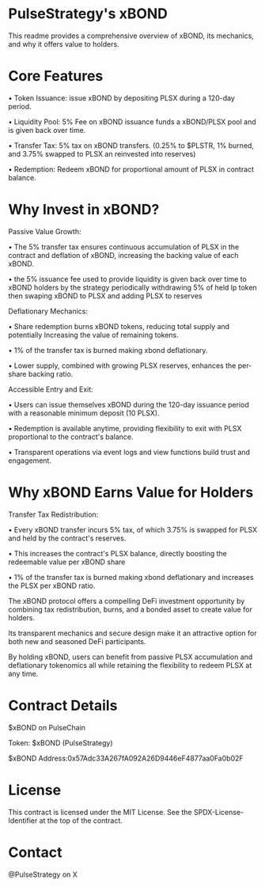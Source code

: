 # PulseStrategy's xBOND
 
This readme provides a comprehensive overview of xBOND, its mechanics, and why it offers value to holders.



# Core Features

• Token Issuance: issue xBOND by depositing PLSX during a 120-day period.

• Liquidity Pool: 5% Fee on xBOND issuance funds a xBOND/PLSX pool and is given back over time.

• Transfer Tax: 5% tax on xBOND transfers. (0.25% to $PLSTR, 1% burned, and 3.75% swapped to PLSX an reinvested into reserves)

• Redemption: Redeem xBOND for proportional amount of PLSX in contract balance.




# Why Invest in xBOND?



Passive Value Growth:

• The 5% transfer tax ensures continuous accumulation of PLSX in the contract and deflation of xBOND, increasing the backing value of each xBOND.

• the 5% issuance fee used to provide liquidity is given back over time to xBOND holders by the strategy periodically withdrawing 5% of held lp token then swaping xBOND to PLSX and adding PLSX to reserves 


Deflationary Mechanics:

• Share redemption burns xBOND tokens, reducing total supply and potentially Increasing the value of remaining tokens.

• 1% of the transfer tax is burned making xbond deflationary.

• Lower supply, combined with growing PLSX reserves, enhances the per-share backing ratio.



Accessible Entry and Exit:

• Users can issue themselves xBOND during the 120-day issuance period with a reasonable minimum deposit (10 PLSX).

• Redemption is available anytime,
providing flexibility to exit with PLSX proportional to the contract's balance.

• Transparent operations via event logs and view functions build trust and engagement.




# Why xBOND Earns Value for Holders



Transfer Tax Redistribution:

• Every xBOND transfer incurs 5% tax, of which 3.75% is swapped for PLSX and held by the contract's reserves.

• This increases the contract's PLSX balance, directly boosting the redeemable value per xBOND share

• 1% of the transfer tax is burned making xbond deflationary and increases the PLSX per xBOND ratio.




The xBOND protocol offers a compelling DeFi investment opportunity by combining tax redistribution, burns, and a bonded asset to create value for holders. 

Its transparent mechanics and secure design make it an attractive option for both new and seasoned DeFi participants.

By holding xBOND, users can benefit from passive PLSX accumulation and deflationary tokenomics all while retaining the flexibility to redeem PLSX at any time.


# Contract Details

$xBOND on PulseChain 

Token: $xBOND (PulseStrategy)

$xBOND Address:0x57Adc33A267fA092A26D9446eF4877aa0Fa0b02F



# License
This contract is licensed under the MIT License. See the SPDX-License-Identifier at the top of the contract.


# Contact
@PulseStrategy on X
